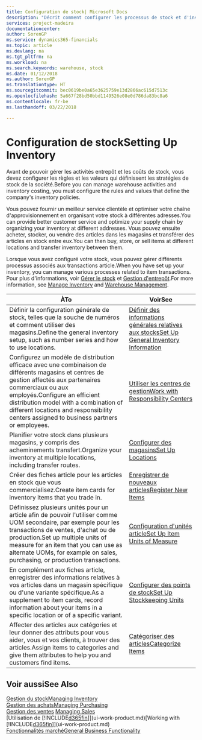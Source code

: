```yaml
---
title: Configuration de stock| Microsoft Docs
description: "Décrit comment configurer les processus de stock et d'inventaire, y compris les acheminements pour le transfert et les magasins, tels que des entrepôts."
services: project-madeira
documentationcenter: 
author: SorenGP
ms.service: dynamics365-financials
ms.topic: article
ms.devlang: na
ms.tgt_pltfrm: na
ms.workload: na
ms.search.keywords: warehouse, stock
ms.date: 01/12/2018
ms.author: SorenGP
ms.translationtype: HT
ms.sourcegitcommit: bec0619be0a65e3625759e13d2866ac615d7513c
ms.openlocfilehash: 5a667f28bd50bbd1149526e08e0d786da83bc8a6
ms.contentlocale: fr-be
ms.lasthandoff: 03/22/2018

---
```

# <a name="setting-up-inventory"></a><span data-ttu-id="11e08-103">Configuration de stock</span><span class="sxs-lookup"><span data-stu-id="11e08-103">Setting Up Inventory</span></span>
<span data-ttu-id="11e08-104">Avant de pouvoir gérer les activités entrepôt et les coûts de stock, vous devez configurer les règles et les valeurs qui définissent les stratégies de stock de la société.</span><span class="sxs-lookup"><span data-stu-id="11e08-104">Before you can manage warehouse activities and inventory costing, you must configure the rules and values that define the company's inventory policies.</span></span>

<span data-ttu-id="11e08-105">Vous pouvez fournir un meilleur service clientèle et optimiser votre chaîne d'approvisionnement en organisant votre stock à différentes adresses.</span><span class="sxs-lookup"><span data-stu-id="11e08-105">You can provide better customer service and optimize your supply chain by organizing your inventory at different addresses.</span></span> <span data-ttu-id="11e08-106">Vous pouvez ensuite acheter, stocker, ou vendre des articles dans les magasins et transférer des articles en stock entre eux.</span><span class="sxs-lookup"><span data-stu-id="11e08-106">You can then buy, store, or sell items at different locations and transfer inventory between them.</span></span>

<span data-ttu-id="11e08-107">Lorsque vous avez configuré votre stock, vous pouvez gérer différents processus associés aux transactions article.</span><span class="sxs-lookup"><span data-stu-id="11e08-107">When you have set up your inventory, you can manage various processes related to item transactions.</span></span> <span data-ttu-id="11e08-108">Pour plus d'informations, voir [Gérer le stock](inventory-manage-inventory.md) et [Gestion d'entrepôt](warehouse-manage-warehouse.md).</span><span class="sxs-lookup"><span data-stu-id="11e08-108">For more information, see [Manage Inventory](inventory-manage-inventory.md) and [Warehouse Management](warehouse-manage-warehouse.md).</span></span>

| <span data-ttu-id="11e08-109">À</span><span class="sxs-lookup"><span data-stu-id="11e08-109">To</span></span> | <span data-ttu-id="11e08-110">Voir</span><span class="sxs-lookup"><span data-stu-id="11e08-110">See</span></span> |
| --- | --- |
| <span data-ttu-id="11e08-111">Définir la configuration générale de stock, telles que la souche de numéros et comment utiliser des magasins.</span><span class="sxs-lookup"><span data-stu-id="11e08-111">Define the general inventory setup, such as number series and how to use locations.</span></span> |[<span data-ttu-id="11e08-112">Définir des informations générales relatives aux stocks</span><span class="sxs-lookup"><span data-stu-id="11e08-112">Set Up General Inventory Information</span></span>](inventory-how-setup-general.md) |
|<span data-ttu-id="11e08-113">Configurez un modèle de distribution efficace avec une combinaison de différents magasins et centres de gestion affectés aux partenaires commerciaux ou aux employés.</span><span class="sxs-lookup"><span data-stu-id="11e08-113">Configure an efficient distribution model with a combination of different locations and responsibility centers assigned to business partners or employees.</span></span>|[<span data-ttu-id="11e08-114">Utiliser les centres de gestion</span><span class="sxs-lookup"><span data-stu-id="11e08-114">Work with Responsibility Centers</span></span>](inventory-responsibility-centers.md)|
| <span data-ttu-id="11e08-115">Planifier votre stock dans plusieurs magasins, y compris des acheminements transfert.</span><span class="sxs-lookup"><span data-stu-id="11e08-115">Organize your inventory at multiple locations, including transfer routes.</span></span> |[<span data-ttu-id="11e08-116">Configurer des magasins</span><span class="sxs-lookup"><span data-stu-id="11e08-116">Set Up Locations</span></span>](inventory-how-register-new-items.md) |
| <span data-ttu-id="11e08-117">Créer des fiches article pour les articles en stock que vous commercialisez.</span><span class="sxs-lookup"><span data-stu-id="11e08-117">Create item cards for inventory items that you trade in.</span></span> |[<span data-ttu-id="11e08-118">Enregistrer de nouveaux articles</span><span class="sxs-lookup"><span data-stu-id="11e08-118">Register New Items</span></span>](inventory-how-register-new-items.md) |
|<span data-ttu-id="11e08-119">Définissez plusieurs unités pour un article afin de pouvoir l'utiliser comme UOM secondaire, par exemple pour les transactions de ventes, d'achat ou de production.</span><span class="sxs-lookup"><span data-stu-id="11e08-119">Set up multiple units of measure for an item that you can use as alternate UOMs, for example on sales, purchasing, or production transactions.</span></span>|[<span data-ttu-id="11e08-120">Configuration d'unités article</span><span class="sxs-lookup"><span data-stu-id="11e08-120">Set Up Item Units of Measure</span></span>](inventory-how-setup-units-of-measure.md)|
|<span data-ttu-id="11e08-121">En complément aux fiches article, enregistrer des informations relatives à vos articles dans un magasin spécifique ou d'une variante spécifique.</span><span class="sxs-lookup"><span data-stu-id="11e08-121">As a supplement to item cards, record information about your items in a specific location or of a specific variant.</span></span>|[<span data-ttu-id="11e08-122">Configurer des points de stock</span><span class="sxs-lookup"><span data-stu-id="11e08-122">Set Up Stockkeeping Units</span></span>](inventory-how-to-set-up-stockkeeping-units.md)|
| <span data-ttu-id="11e08-123">Affecter des articles aux catégories et leur donner des attributs pour vous aider, vous et vos clients, à trouver des articles.</span><span class="sxs-lookup"><span data-stu-id="11e08-123">Assign items to categories and give them attributes to help you and customers find items.</span></span> |[<span data-ttu-id="11e08-124">Catégoriser des articles</span><span class="sxs-lookup"><span data-stu-id="11e08-124">Categorize Items</span></span>](inventory-how-categorize-items.md) |

## <a name="see-also"></a><span data-ttu-id="11e08-125">Voir aussi</span><span class="sxs-lookup"><span data-stu-id="11e08-125">See Also</span></span>
[<span data-ttu-id="11e08-126">Gestion du stock</span><span class="sxs-lookup"><span data-stu-id="11e08-126">Managing Inventory</span></span>](inventory-manage-inventory.md)  
[<span data-ttu-id="11e08-127">Gestion des achats</span><span class="sxs-lookup"><span data-stu-id="11e08-127">Managing Purchasing</span></span>](purchasing-manage-purchasing.md)  
<span data-ttu-id="11e08-128">[Gestion des ventes](sales-manage-sales.md)  </span><span class="sxs-lookup"><span data-stu-id="11e08-128">[Managing Sales](sales-manage-sales.md)  </span></span>  
<span data-ttu-id="11e08-129">[Utilisation de [!INCLUDE[d365fin](includes/d365fin_md.md)]](ui-work-product.md)</span><span class="sxs-lookup"><span data-stu-id="11e08-129">[Working with [!INCLUDE[d365fin](includes/d365fin_md.md)]](ui-work-product.md)</span></span>  
[<span data-ttu-id="11e08-130">Fonctionnalités marché</span><span class="sxs-lookup"><span data-stu-id="11e08-130">General Business Functionality</span></span>](ui-across-business-areas.md)

